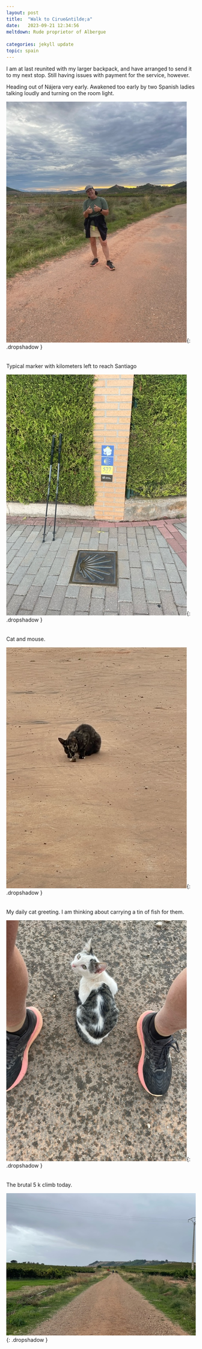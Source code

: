 ```yaml
---
layout: post
title:  "Walk to Cirue&ntilde;a"
date:   2023-09-21 12:34:56
meltdown: Rude proprietor of Albergue

categories: jekyll update
topic: spain
---
```


I am at last reunited with my larger backpack, and have arranged to send
it to my next stop.  Still having issues with payment for the service,
however.

Heading out of N&aacute;jera very early.  Awakened too early by two Spanish
ladies talking loudly
and turning on the room light.

![On the trail](/images/spain/2023-09-21/image0.jpeg){: .dropshadow }
<br><br><br>
Typical marker with kilometers left to reach Santiago

![Walking sticks](/images/spain/2023-09-21/image1.jpeg){: .dropshadow }
<br><br><br>
Cat and mouse.

![Cat eating rodent](/images/spain/2023-09-21/image2.jpeg){: .dropshadow }
<br><br><br>
My daily cat greeting.  I am thinking about carrying a tin of fish for them.

![Cat](/images/spain/2023-09-21/image3.jpeg){: .dropshadow }
<br><br><br>
The brutal 5 k climb today.

![Trail](/images/spain/2023-09-21/image4.jpeg){: .dropshadow }